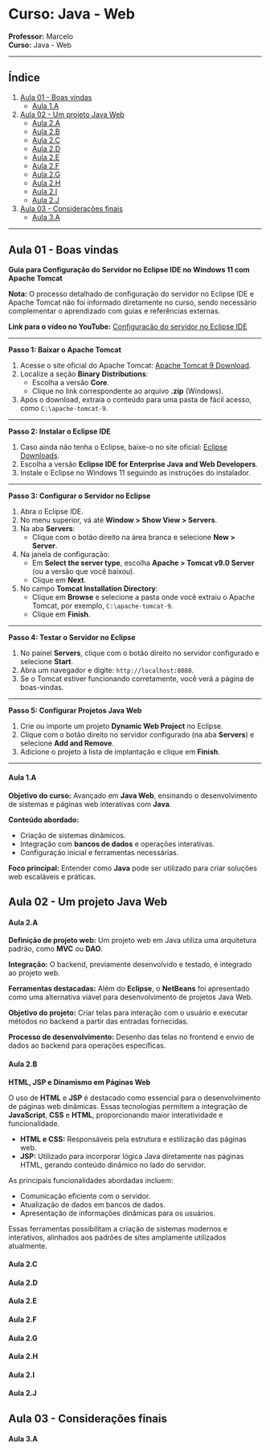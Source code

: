 # Curso: Java - Web

**Professor:** Marcelo  
**Curso:** Java - Web  

---

## Índice

01. [Aula 01 - Boas vindas](#aula-01---boas-vindas)  
    - [Aula 1.A](#aula-1a)
02. [Aula 02 - Um projeto Java Web](#aula-02---um-projeto-java-web)  
    - [Aula 2.A](#aula-2a)  
    - [Aula 2.B](#aula-2b)  
    - [Aula 2.C](#aula-2c)  
    - [Aula 2.D](#aula-2d)  
    - [Aula 2.E](#aula-2e)  
    - [Aula 2.F](#aula-2f)  
    - [Aula 2.G](#aula-2g)  
    - [Aula 2.H](#aula-2h)  
    - [Aula 2.I](#aula-2i)  
    - [Aula 2.J](#aula-2j)
03. [Aula 03 - Considerações finais](#aula-03---considerações-finais)  
    - [Aula 3.A](#aula-3a)

---

## Aula 01 - Boas vindas
**Guia para Configuração do Servidor no Eclipse IDE no Windows 11 com Apache Tomcat**

**Nota:** O processo detalhado de configuração do servidor no Eclipse IDE e Apache Tomcat não foi informado diretamente no curso, sendo necessário complementar o aprendizado com guias e referências externas.

**Link para o vídeo no YouTube:** [Configuração do servidor no Eclipse IDE](https://www.youtube.com/watch?v=GCc4ZQqnmVY)

---
**Passo 1: Baixar o Apache Tomcat**

1. Acesse o site oficial do Apache Tomcat: [Apache Tomcat 9 Download](https://tomcat.apache.org/download-90.cgi).
2. Localize a seção **Binary Distributions**:
   - Escolha a versão **Core**.
   - Clique no link correspondente ao arquivo **.zip** (Windows).
3. Após o download, extraia o conteúdo para uma pasta de fácil acesso, como `C:\apache-tomcat-9`.
---
**Passo 2: Instalar o Eclipse IDE**

1. Caso ainda não tenha o Eclipse, baixe-o no site oficial: [Eclipse Downloads](https://www.eclipse.org/downloads/).
2. Escolha a versão **Eclipse IDE for Enterprise Java and Web Developers**.
3. Instale o Eclipse no Windows 11 seguindo as instruções do instalador.
---
**Passo 3: Configurar o Servidor no Eclipse**

1. Abra o Eclipse IDE.
2. No menu superior, vá até **Window > Show View > Servers**.
3. Na aba **Servers**:
   - Clique com o botão direito na área branca e selecione **New > Server**.
4. Na janela de configuração:
   - Em **Select the server type**, escolha **Apache > Tomcat v9.0 Server** (ou a versão que você baixou).
   - Clique em **Next**.
5. No campo **Tomcat Installation Directory**:
   - Clique em **Browse** e selecione a pasta onde você extraiu o Apache Tomcat, por exemplo, `C:\apache-tomcat-9`.
   - Clique em **Finish**.
---
**Passo 4: Testar o Servidor no Eclipse**

1. No painel **Servers**, clique com o botão direito no servidor configurado e selecione **Start**.
2. Abra um navegador e digite: `http://localhost:8080`.
3. Se o Tomcat estiver funcionando corretamente, você verá a página de boas-vindas.
---
**Passo 5: Configurar Projetos Java Web**
1. Crie ou importe um projeto **Dynamic Web Project** no Eclipse.
2. Clique com o botão direito no servidor configurado (na aba **Servers**) e selecione **Add and Remove**.
3. Adicione o projeto à lista de implantação e clique em **Finish**.
---
#### Aula 1.A

**Objetivo do curso:** Avançado em **Java Web**, ensinando o desenvolvimento de sistemas e páginas web interativas com **Java**.

**Conteúdo abordado:**
  - Criação de sistemas dinâmicos.
  - Integração com **bancos de dados** e operações interativas.
  - Configuração inicial e ferramentas necessárias.

**Foco principal:** Entender como **Java** pode ser utilizado para criar soluções web escaláveis e práticas.

## Aula 02 - Um projeto Java Web

#### Aula 2.A

**Definição de projeto web:** Um projeto web em Java utiliza uma arquitetura padrão, como **MVC** ou **DAO**.

**Integração:** O backend, previamente desenvolvido e testado, é integrado ao projeto web.

**Ferramentas destacadas:** Além do **Eclipse**, o **NetBeans** foi apresentado como uma alternativa viável para desenvolvimento de projetos Java Web.

**Objetivo do projeto:** Criar telas para interação com o usuário e executar métodos no backend a partir das entradas fornecidas.

**Processo de desenvolvimento:** Desenho das telas no frontend e envio de dados ao backend para operações específicas.

#### Aula 2.B

**HTML, JSP e Dinamismo em Páginas Web**

O uso de **HTML** e **JSP** é destacado como essencial para o desenvolvimento de páginas web dinâmicas. Essas tecnologias permitem a integração de **JavaScript**, **CSS** e **HTML**, proporcionando maior interatividade e funcionalidade.

- **HTML e CSS:** Responsáveis pela estrutura e estilização das páginas web.
- **JSP:** Utilizado para incorporar lógica Java diretamente nas páginas HTML, gerando conteúdo dinâmico no lado do servidor.

As principais funcionalidades abordadas incluem:
- Comunicação eficiente com o servidor.
- Atualização de dados em bancos de dados.
- Apresentação de informações dinâmicas para os usuários.

Essas ferramentas possibilitam a criação de sistemas modernos e interativos, alinhados aos padrões de sites amplamente utilizados atualmente.

#### Aula 2.C

#### Aula 2.D

#### Aula 2.E

#### Aula 2.F

#### Aula 2.G

#### Aula 2.H

#### Aula 2.I

#### Aula 2.J

## Aula 03 - Considerações finais

#### Aula 3.A

